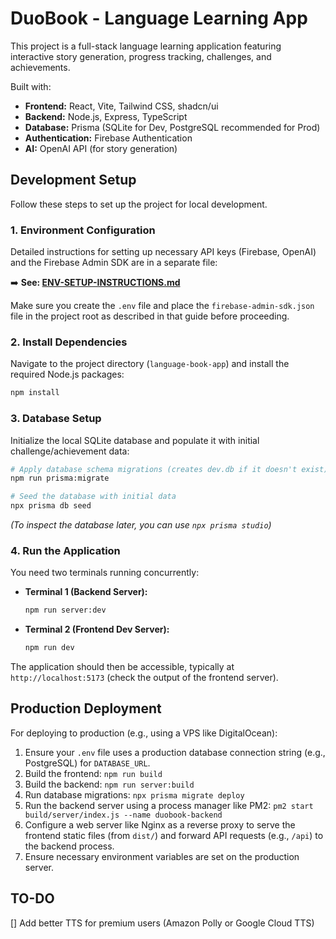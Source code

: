 # DuoBook - Language Learning App

This project is a full-stack language learning application featuring interactive story generation, progress tracking, challenges, and achievements.

Built with:

- **Frontend:** React, Vite, Tailwind CSS, shadcn/ui
- **Backend:** Node.js, Express, TypeScript
- **Database:** Prisma (SQLite for Dev, PostgreSQL recommended for Prod)
- **Authentication:** Firebase Authentication
- **AI:** OpenAI API (for story generation)

## Development Setup

Follow these steps to set up the project for local development.

### 1. Environment Configuration

Detailed instructions for setting up necessary API keys (Firebase, OpenAI) and the Firebase Admin SDK are in a separate file:

➡️ **See: [ENV-SETUP-INSTRUCTIONS.md](./ENV-SETUP-INSTRUCTIONS.md)**

Make sure you create the `.env` file and place the `firebase-admin-sdk.json` file in the project root as described in that guide before proceeding.

### 2. Install Dependencies

Navigate to the project directory (`language-book-app`) and install the required Node.js packages:

```bash
npm install
```

### 3. Database Setup

Initialize the local SQLite database and populate it with initial challenge/achievement data:

```bash
# Apply database schema migrations (creates dev.db if it doesn't exist)
npm run prisma:migrate

# Seed the database with initial data
npx prisma db seed
```

_(To inspect the database later, you can use `npx prisma studio`)_

### 4. Run the Application

You need two terminals running concurrently:

- **Terminal 1 (Backend Server):**
  ```bash
  npm run server:dev
  ```
- **Terminal 2 (Frontend Dev Server):**
  ```bash
  npm run dev
  ```

The application should then be accessible, typically at `http://localhost:5173` (check the output of the frontend server).

## Production Deployment

For deploying to production (e.g., using a VPS like DigitalOcean):

1.  Ensure your `.env` file uses a production database connection string (e.g., PostgreSQL) for `DATABASE_URL`.
2.  Build the frontend: `npm run build`
3.  Build the backend: `npm run server:build`
4.  Run database migrations: `npx prisma migrate deploy`
5.  Run the backend server using a process manager like PM2: `pm2 start build/server/index.js --name duobook-backend`
6.  Configure a web server like Nginx as a reverse proxy to serve the frontend static files (from `dist/`) and forward API requests (e.g., `/api`) to the backend process.
7.  Ensure necessary environment variables are set on the production server.

## TO-DO

[] Add better TTS for premium users (Amazon Polly or Google Cloud TTS)
